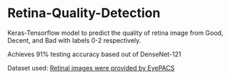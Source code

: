 # Retina-Quality-Detection

Keras-Tensorflow model to predict the quality of retina image from Good, Decent, and Bad with labels 0-2 respectively. 

Achieves 91% testing accuracy based out of DenseNet-121

Dataset used: <a href="https://www.kaggle.com/c/diabetic-retinopathy-detection/overview">Retinal images were provided by EyePACS</a>
